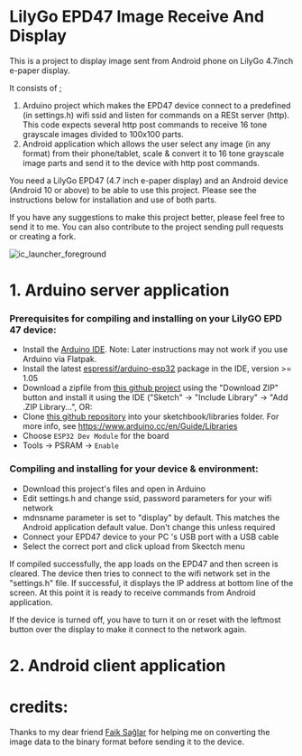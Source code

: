 # LilyGo EPD47 Image Receive And Display

This is a project to display image sent from Android phone on LilyGo 4.7inch e-paper display.

It consists of ;
1. Arduino project which makes the EPD47 device connect to a predefined (in settings.h) wifi ssid and listen for commands on a RESt server (http). This code expects several http post commands to receive 16 tone grayscale images divided to 100x100 parts.
2. Android application which allows the user select any image (in any format) from their phone/tablet, scale & convert it to 16 tone grayscale image parts and send it to the device with http post commands.

You need a LilyGo EPD47 (4.7 inch e-paper display) and an Android device (Android 10 or above) to be able to use this project.
Please see the instructions below for installation and use of both parts. 

If you have any suggestions to make this project better, please feel free to send it to me. You can also contribute to the project sending pull requests or creating a fork.

![ic_launcher_foreground](https://user-images.githubusercontent.com/51407106/156646483-9fe392ed-b12e-408f-8809-478c994db583.png)

# 1. Arduino server application

<h3 align = "left">Prerequisites for compiling and installing on your LilyGO EPD 47 device:</h3>

- Install the [Arduino IDE](https://www.arduino.cc/en/Main/Software). Note: Later instructions may not work if you use Arduino via Flatpak.
- Install the latest [espressif/arduino-esp32](https://github.com/espressif/arduino-esp32) package in the IDE, version >= 1.05
- Download a zipfile from [this github project](https://github.com/Xinyuan-LilyGO/LilyGo-EPD47) using the "Download ZIP" button and install it using the IDE ("Sketch" -> "Include Library" -> "Add .ZIP Library...", OR:
- Clone [this github repository](https://github.com/Xinyuan-LilyGO/LilyGo-EPD47) into your sketchbook/libraries folder. For more info, see https://www.arduino.cc/en/Guide/Libraries
- Choose `ESP32 Dev Module` for the board
- Tools -> PSRAM -> `Enable`

<h3 align = "left">Compiling and installing for your device & environment:</h3>

- Download this project's files and open in Arduino
- Edit settings.h and change ssid, password parameters for your wifi network
- mdnsname parameter is set to "display" by default. This matches the Android application default value. Don't change this unless required 
- Connect your EPD47 device to your PC 's USB port with a USB cable
- Select the correct port and click upload from Skectch menu

If compiled successfully, the app loads on the EPD47 and then screen is cleared. 
The device then tries to connect to the wifi network set in the "settings.h" file. If successful, it displays the IP address at bottom line of the screen.
At this point it is ready to receive commands from Android application.

If the device is turned off, you have to turn it on or reset with the leftmost button over the display to make it connect to the network again.

# 2. Android client application

# credits:
Thanks to my dear friend [Faik Sağlar](https://github.com/ismetfaik) for helping me on converting the image data to the binary format before sending it to the device.

